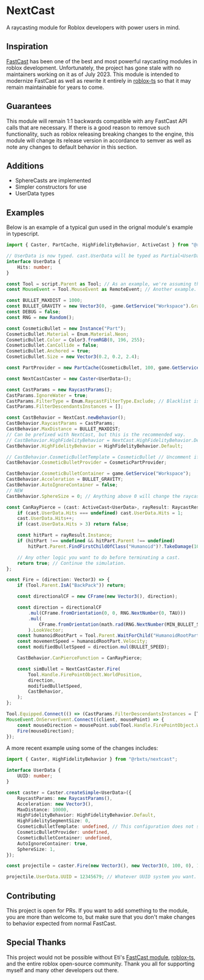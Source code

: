 # NextCast

A raycasting module for Roblox developers with power users in mind.

## Inspiration

[FastCast](https://etithespir.it/FastCastAPIDocs/) has been one of the best and most powerful raycasting modules in roblox development. Unfortunately, the project has gone stale with no maintainers working on it as of July 2023. This module is intended to modernize FastCast as well as rewrite it entirely in [roblox-ts](https://roblox-ts.com) so that it may remain maintainable for years to come.

## Guarantees

This module will remain 1:1 backwards compatible with any FastCast API calls that are necessary. If there is a good reason to remove such functionality, such as roblox releasing breaking changes to the engine, this module will change its release version in accordance to semver as well as note any changes to default behavior in this section.

## Additions

-   SphereCasts are implemented
-   Simpler constructors for use
-   UserData types

## Examples

Below is an example of a typical gun used in the orignal module's example in typescript.

```ts
import { Caster, PartCache, HighFidelityBehavior, ActiveCast } from "@rbxts/nextcast";

// UserData is now typed. cast.UserData will be typed as Partial<UserData> since the table is still empty on creation.
interface UserData {
	Hits: number;
}

const Tool = script.Parent as Tool; // As an example, we're assuming the script is a descendant of the actual tool.
const MouseEvent = Tool.MouseEvent as RemoteEvent; // Another example.

const BULLET_MAXDIST = 1000;
const BULLET_GRAVITY = new Vector3(0, -game.GetService("Workspace").Gravity, 0);
const DEBUG = false;
const RNG = new Random();

const CosmeticBullet = new Instance("Part");
CosmeticBullet.Material = Enum.Material.Neon;
CosmeticBullet.Color = Color3.fromRGB(0, 196, 255);
CosmeticBullet.CanCollide = false;
CosmeticBullet.Anchored = true;
CosmeticBullet.Size = new Vector3(0.2, 0.2, 2.4);

const PartProvider = new PartCache(CosmeticBullet, 100, game.GetService("Workspace")); // In real games this would be a Projectiles folder in workspace or similar, but this is fine for an example.

const NextCastCaster = new Caster<UserData>();

const CastParams = new RaycastParams();
CastParams.IgnoreWater = true;
CastParams.FilterType = Enum.RaycastFilterType.Exclude; // Blacklist is still supported, but the use of Exclude is recommended.
CastParams.FilterDescendantsInstances = [];

const CastBehavior = NextCast.newBehavior();
CastBehavior.RaycastParams = CastParams;
CastBehavior.MaxDistance = BULLET_MAXDIST;
// Can be prefixed with NextCast, but this is the recommended way.
// CastBehavior.HighFidelityBehavior = NextCast.HighFidelityBehavior.Default is still valid.
CastBehavior.HighFidelityBehavior = HighFidelityBehavior.Default;

// CastBehavior.CosmeticBulletTemplate = CosmeticBullet // Uncomment if you just want a simple template part and aren't using PartCache
CastBehavior.CosmeticBulletProvider = CosmeticPartProvider;

CastBehavior.CosmeticBulletContainer = game.GetService("Workspace");
CastBehavior.Acceleration = BULLET_GRAVITY;
CastBehavior.AutoIgnoreContainer = false;
// NEW
CastBehavior.SphereSize = 0; // Anything above 0 will change the raycast to a spherecast. Set to 0 to preserve original behavior.

const CanRayPierce = (cast: ActiveCast<UserData>, rayResult: RaycastResult, segmentVelocity: Vector3) => {
	if (cast.UserData.Hits === undefined) cast.UserData.Hits = 1;
	cast.UserData.Hits++;
	if (cast.UserData.Hits > 3) return false;

	const hitPart = rayResult.Instance;
	if (hitPart !== undefined && hitPart.Parent !== undefined)
		hitPart.Parent.FindFirstChildOfClass("Humanoid")?.TakeDamage(10);

	// Any other logic you want to do before terminating a cast.
	return true; // Continue the simulation.
};

const Fire = (direction: Vector3) => {
	if (Tool.Parent.IsA("BackPack")) return;

	const directionalCF = new CFrame(new Vector3(), direction);

	const direction = directionalCF
		.mul(CFrame.fromOrientation(0, 0, RNG.NextNumber(0, TAU)))
		.mul(
			CFrame.fromOrientation(math.rad(RNG.NextNumber(MIN_BULLET_SPREAD_ANGLE, MAX_BULLET_SPREAD_ANGLE)), 0, 0),
		).LookVector;
	const humanoidRootPart = Tool.Parent.WaitForChild("HumanoidRootPart", 1);
	const movementSpeed = humanoidRootPart.Velocity;
	const modifiedBulletSpeed = direction.mul(BULLET_SPEED);

	CastBehavior.CanPierceFunction = CanRayPierce;

	const simBullet = NextCastCaster.Fire(
		Tool.Handle.FirePointObject.WorldPosition,
		direction,
		modifiedBulletSpeed,
		CastBehavior,
	);
};

Tool.Equipped.Connect(() => (CastParams.FilterDescendantsInstances = [Tool.Parent]));
MouseEvent.OnServerEvent.Connect((client, mousePoint) => {
	const mouseDirection = mousePoint.sub(Tool.Handle.FirePointObject.WorldPosition).Unit;
	Fire(mouseDirection);
});
```

A more recent example using some of the changes includes:

```ts
import { Caster, HighFidelityBehavior } from "@rbxts/nextcast";

interface UserData {
	UUID: number;
}

const caster = Caster.createSimple<UserData>({
	RaycastParams: new RaycastParams(),
	Acceleration: new Vector3(),
	MaxDistance: 10000,
	HighFidelityBehavior: HighFidelityBehavior.Default,
	HighFidelitySegmentSize: 0,
	CosmeticBulletTemplate: undefined, // This configuration does not simulate a bullet. Useful for server-side casting.
	CosmeticBulletProvider: undefined,
	CosmeticBulletContainer: undefined,
	AutoIgnoreContainer: true,
	SphereSize: 1,
});

const projectile = caster.Fire(new Vector3(), new Vector3(0, 100, 0), 100); // Notice that CastBehavior is no longer passed in, only origin, direction, and velocity are.

projectile.UserData.UUID = 12345679; // Whatever UUID system you want.
```

## Contributing

This project is open for PRs. If you want to add something to the module, you are more than welcome to, but make sure that you don't make changes to behavior expected from normal FastCast.

## Special Thanks

This project would not be possible without Eti's [FastCast module](https://etithespir.it/FastCastAPIDocs/), [roblox-ts](https://roblox-ts.com), and the entire roblox open-source community. Thank you all for supporting myself and many other developers out there.
